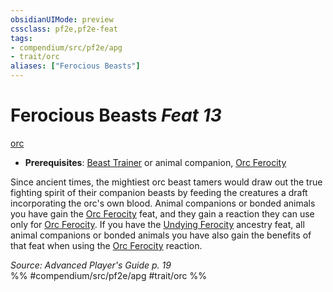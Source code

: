 ```yaml
---
obsidianUIMode: preview
cssclass: pf2e,pf2e-feat
tags:
- compendium/src/pf2e/apg
- trait/orc
aliases: ["Ferocious Beasts"]
---
```

# Ferocious Beasts  *Feat 13*  
[orc](rules/traits/orc.md)  

- **Prerequisites**: [Beast Trainer](compendium/feats/beast-trainer-apg.md) or animal companion, [Orc Ferocity](compendium/feats/orc-ferocity.md)

Since ancient times, the mightiest orc beast tamers would draw out the true fighting spirit of their companion beasts by feeding the creatures a draft incorporating the orc's own blood. Animal companions or bonded animals you have gain the [Orc Ferocity](compendium/feats/orc-ferocity.md) feat, and they gain a reaction they can use only for [Orc Ferocity](compendium/feats/orc-ferocity.md). If you have the [Undying Ferocity](compendium/feats/undying-ferocity-apg.md) ancestry feat, all animal companions or bonded animals you have also gain the benefits of that feat when using the [Orc Ferocity](compendium/feats/orc-ferocity.md) reaction.

*Source: Advanced Player's Guide p. 19*  
%% #compendium/src/pf2e/apg #trait/orc %%
